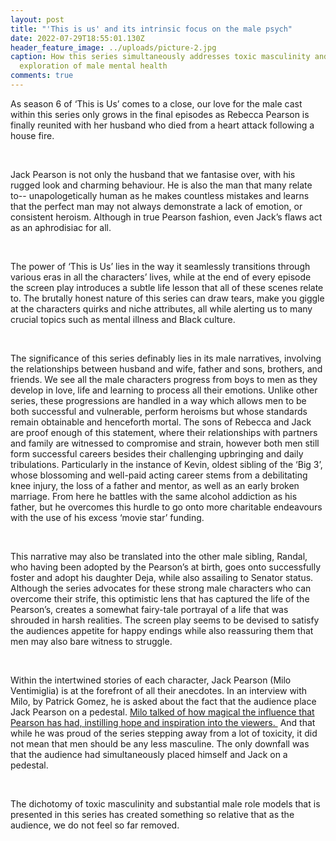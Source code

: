 ```yaml
---
layout: post
title: "'This is us' and its intrinsic focus on the male psych"
date: 2022-07-29T18:55:01.130Z
header_feature_image: ../uploads/picture-2.jpg
caption: How this series simultaneously addresses toxic masculinity and an
  exploration of male mental health
comments: true
---
```

As season 6 of ‘This is Us’ comes to a close, our love for the male cast within this series only grows in the final episodes as Rebecca Pearson is finally reunited with her husband who died from a heart attack following a house fire. 

 

Jack Pearson is not only the husband that we fantasise over, with his rugged look and charming behaviour. He is also the man that many relate to-- unapologetically human as he makes countless mistakes and learns that the perfect man may not always demonstrate a lack of emotion, or consistent heroism. Although in true Pearson fashion, even Jack’s flaws act as an aphrodisiac for all.   

 

The power of ‘This is Us’ lies in the way it seamlessly transitions through various eras in all the characters’ lives, while at the end of every episode the screen play introduces a subtle life lesson that all of these scenes relate to. The brutally honest nature of this series can draw tears, make you giggle at the characters quirks and niche attributes, all while alerting us to many crucial topics such as mental illness and Black culture. 

 

The significance of this series definably lies in its male narratives, involving the relationships between husband and wife, father and sons, brothers, and friends. We see all the male characters progress from boys to men as they develop in love, life and learning to process all their emotions. Unlike other series, these progressions are handled in a way which allows men to be both successful and vulnerable, perform heroisms but whose standards remain obtainable and henceforth mortal. The sons of Rebecca and Jack are proof enough of this statement, where their relationships with partners and family are witnessed to compromise and strain, however both men still form successful careers besides their challenging upbringing and daily tribulations. Particularly in the instance of Kevin, oldest sibling of the ‘Big 3’, whose blossoming and well-paid acting career stems from a debilitating knee injury, the loss of a father and mentor, as well as an early broken marriage. From here he battles with the same alcohol addiction as his father, but he overcomes this hurdle to go onto more charitable endeavours with the use of his excess ‘movie star’ funding. 

 

This narrative may also be translated into the other male sibling, Randal, who having been adopted by the Pearson’s at birth, goes onto successfully foster and adopt his daughter Deja, while also assailing to Senator status. Although the series advocates for these strong male characters who can overcome their strife, this optimistic lens that has captured the life of the Pearson’s, creates a somewhat fairy-tale portrayal of a life that was shrouded in harsh realities. The screen play seems to be devised to satisfy the audiences appetite for happy endings while also reassuring them that men may also bare witness to struggle. 

 

Within the intertwined stories of each character, Jack Pearson (Milo Ventimiglia) is at the forefront of all their anecdotes. In an interview with Milo, by Patrick Gomez, he is asked about the fact that the audience place Jack Pearson on a pedestal. [Milo talked of how magical the influence that Pearson has had, instilling hope and inspiration into the viewers. ](https://www.insider.com/this-is-us-milo-ventimiglia-jack-pearson-on-pedestal-2022-5) And that while he was proud of the series stepping away from a lot of toxicity, it did not mean that men should be any less masculine. The only downfall was that the audience had simultaneously placed himself and Jack on a pedestal. 

 

The dichotomy of toxic masculinity and substantial male role models that is presented in this series has created something so relative that as the audience, we do not feel so far removed.
